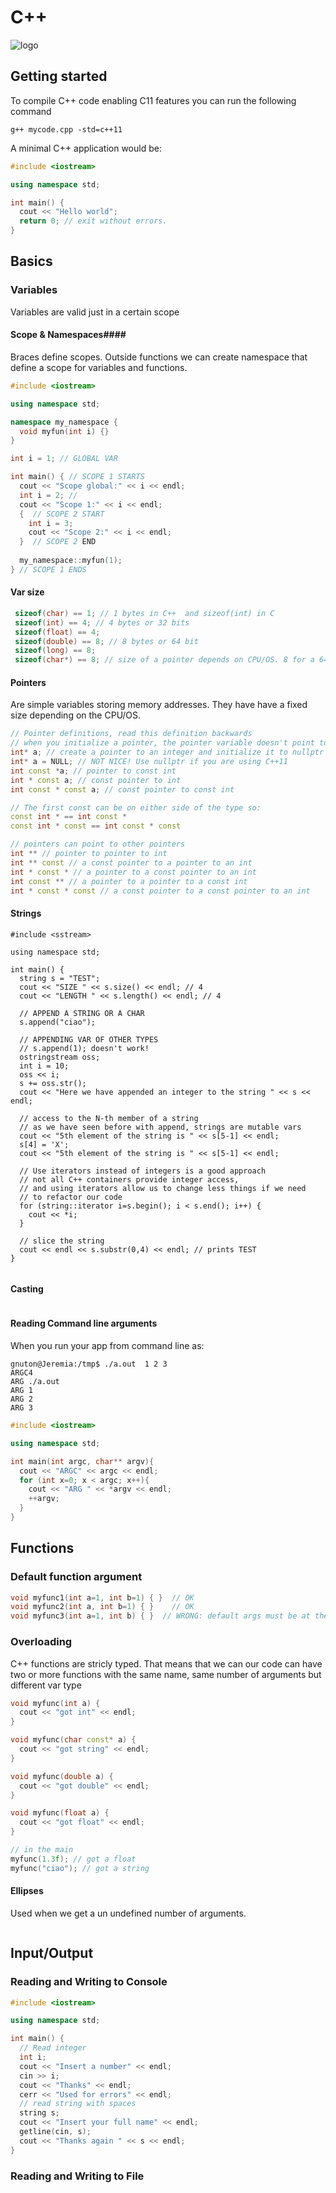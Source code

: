 # C++ #
![logo](https://www.thenewboston.com/photos/users/27/original/f34559fb85ab31961e60e1928bf4e0ca.jpg)

## Getting started ##
To compile C++ code enabling C11 features you can run the following command
```
g++ mycode.cpp -std=c++11
```
A minimal C++ application would be: 
```cpp
#include <iostream>

using namespace std;

int main() {
  cout << "Hello world";
  return 0; // exit without errors.
}

```
## Basics ##
### Variables ###
Variables are valid just in a certain scope
#### Scope & Namespaces####
Braces define scopes. Outside functions we can create namespace that define a scope for variables and functions. 
```cpp
#include <iostream>

using namespace std;

namespace my_namespace {
  void myfun(int i) {}
}

int i = 1; // GLOBAL VAR

int main() { // SCOPE 1 STARTS
  cout << "Scope global:" << i << endl;
  int i = 2; //  
  cout << "Scope 1:" << i << endl;
  {  // SCOPE 2 START
    int i = 3;
    cout << "Scope 2:" << i << endl;
  }  // SCOPE 2 END
  
  my_namespace::myfun(1);
} // SCOPE 1 ENDS

```

#### Var size ####
```cpp
 sizeof(char) == 1; // 1 bytes in C++  and sizeof(int) in C
 sizeof(int) == 4; // 4 bytes or 32 bits 
 sizeof(float) == 4;
 sizeof(double) == 8; // 8 bytes or 64 bit
 sizeof(long) == 8;
 sizeof(char*) == 8; // size of a pointer depends on CPU/OS. 8 for a 64bit arch OS
```

#### Pointers ####
Are simple variables storing memory addresses. They have have a fixed size depending on the CPU/OS.
```cpp
// Pointer definitions, read this definition backwards
// when you initialize a pointer, the pointer variable doesn't point to any valid address it points to 0.
int* a; // create a pointer to an integer and initialize it to nullptr
int* a = NULL; // NOT NICE! Use nullptr if you are using C++11
int const *a; // pointer to const int
int * const a; // const pointer to int
int const * const a; // const pointer to const int

// The first const can be on either side of the type so:
const int * == int const *
const int * const == int const * const

// pointers can point to other pointers
int ** // pointer to pointer to int
int ** const // a const pointer to a pointer to an int
int * const * // a pointer to a const pointer to an int
int const ** // a pointer to a pointer to a const int
int * const * const // a const pointer to a const pointer to an int
```
#### Strings ####
```cpp#include <iostream>
#include <sstream>

using namespace std;

int main() {
  string s = "TEST";
  cout << "SIZE " << s.size() << endl; // 4
  cout << "LENGTH " << s.length() << endl; // 4

  // APPEND A STRING OR A CHAR
  s.append("ciao");

  // APPENDING VAR OF OTHER TYPES
  // s.append(1); doesn't work!  
  ostringstream oss;
  int i = 10;
  oss << i;
  s += oss.str();
  cout << "Here we have appended an integer to the string " << s << endl;

  // access to the N-th member of a string
  // as we have seen before with append, strings are mutable vars
  cout << "5th element of the string is " << s[5-1] << endl;
  s[4] = 'X';
  cout << "5th element of the string is " << s[5-1] << endl;

  // Use iterators instead of integers is a good approach
  // not all C++ containers provide integer access, 
  // and using iterators allow us to change less things if we need 
  // to refactor our code
  for (string::iterator i=s.begin(); i < s.end(); i++) {
    cout << *i;
  }

  // slice the string
  cout << endl << s.substr(0,4) << endl; // prints TEST
}


```

#### Casting ####
```cpp
```

#### Reading Command line arguments ####
When you run your app from command line as:
```
gnuton@Jeremia:/tmp$ ./a.out  1 2 3
ARGC4
ARG ./a.out
ARG 1
ARG 2
ARG 3
```

```cpp
#include <iostream>

using namespace std;

int main(int argc, char** argv){
  cout << "ARGC" << argc << endl;
  for (int x=0; x < argc; x++){
    cout << "ARG " << *argv << endl;
    ++argv;
  }
}
```

## Functions ##
### Default function argument ###
```cpp
void myfunc1(int a=1, int b=1) { }  // OK
void myfunc2(int a, int b=1) { }    // OK
void myfunc3(int a=1, int b) { }  // WRONG: default args must be at the end of the argument list
```

### Overloading ###
C++ functions are stricly typed. That means that we can our code can have two or more functions with the same name, same number of arguments but different var type

```cpp
void myfunc(int a) {
  cout << "got int" << endl;
}

void myfunc(char const* a) {
  cout << "got string" << endl;
}

void myfunc(double a) {
  cout << "got double" << endl;
}

void myfunc(float a) {
  cout << "got float" << endl;
}

// in the main
myfunc(1.3f); // got a float
myfunc("ciao"); // got a string

```

#### Ellipses ####
Used when we get a un undefined number of arguments.
```cpp
```

## Input/Output ##
### Reading and Writing to Console ###
```cpp
#include <iostream>

using namespace std;

int main() {
  // Read integer
  int i;
  cout << "Insert a number" << endl;
  cin >> i;
  cout << "Thanks" << endl;
  cerr << "Used for errors" << endl;
  // read string with spaces
  string s;
  cout << "Insert your full name" << endl;
  getline(cin, s);
  cout << "Thanks again " << s << endl;
}

```

### Reading and Writing to File ###
```cpp
```

